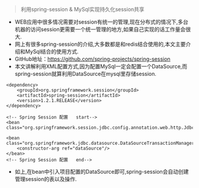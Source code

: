 > 利用spring-session & MySql实现持久化session共享

* WEB应用中很多情况需要对session有统一的管理,现在分布式的情况下,多台机器的访问session更需要一个统一管理的地方,如果自己实现的话工作量会很大.
* 网上有很多spring-session的介绍,大多数都是和redis结合使用的,本文主要介绍和MySql结合的使用方式.
* GitHub地址：https://github.com/spring-projects/spring-session
* 本文讲解利用XML配置方式,因为配置MySql一定会配置一个DataSource,而spring-session就算利用DataSource在mysql里存储session.

```
<dependency>
    <groupId>org.springframework.session</groupId>
    <artifactId>spring-session</artifactId>
    <version>1.2.1.RELEASE</version>
</dependency>
```

```
<!-- Spring Session 配置   start-->
<bean class="org.springframework.session.jdbc.config.annotation.web.http.JdbcHttpSessionConfiguration"/>

<bean class="org.springframework.jdbc.datasource.DataSourceTransactionManager">
    <constructor-arg ref="dataSource"/>
</bean>
<!-- Spring Session 配置   end-->
```

* 如上,在bean中引入项目配置的DataSource即可,spring-session会自动创建管理session的表以及操作.